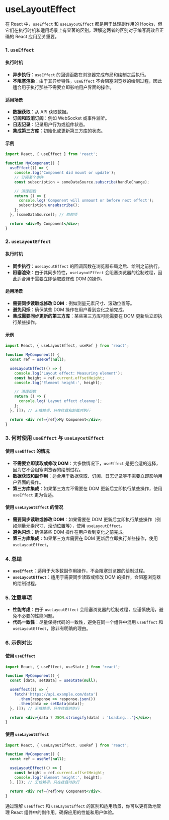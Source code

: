 # useLayoutEffect
在 React 中，`useEffect` 和 `useLayoutEffect` 都是用于处理副作用的 Hooks，但它们在执行时机和适用场景上有显著的区别。理解这两者的区别对于编写高效且正确的 React 应用至关重要。

### **1. `useEffect`**

#### **执行时机**
- **异步执行**：`useEffect` 的回调函数在浏览器完成布局和绘制之后执行。
- **不阻塞渲染**：由于其异步特性，`useEffect` 不会阻塞浏览器的绘制过程，因此适合用于执行那些不需要立即影响用户界面的操作。

#### **适用场景**
- **数据获取**：从 API 获取数据。
- **订阅和取消订阅**：例如 WebSocket 或事件监听。
- **日志记录**：记录用户行为或组件状态。
- **集成第三方库**：初始化或更新第三方库的状态。

#### **示例**
```jsx
import React, { useEffect } from 'react';

function MyComponent() {
  useEffect(() => {
    console.log('Component did mount or update');
    // 订阅某个事件
    const subscription = someDataSource.subscribe(handleChange);

    // 清理函数
    return () => {
      console.log('Component will unmount or before next effect');
      subscription.unsubscribe();
    };
  }, [someDataSource]); // 依赖项

  return <div>My Component</div>;
}
```

### **2. `useLayoutEffect`**

#### **执行时机**
- **同步执行**：`useLayoutEffect` 的回调函数在浏览器布局之后、绘制之前执行。
- **阻塞渲染**：由于其同步特性，`useLayoutEffect` 会阻塞浏览器的绘制过程，因此适合用于需要立即读取或修改 DOM 的操作。

#### **适用场景**
- **需要同步读取或修改 DOM**：例如测量元素尺寸、滚动位置等。
- **避免闪烁**：确保某些 DOM 操作在用户看到变化之前完成。
- **集成需要同步更新的第三方库**：某些第三方库可能需要在 DOM 更新后立即执行某些操作。

#### **示例**
```jsx
import React, { useLayoutEffect, useRef } from 'react';

function MyComponent() {
  const ref = useRef(null);

  useLayoutEffect(() => {
    console.log('Layout effect: Measuring element');
    const height = ref.current.offsetHeight;
    console.log('Element height:', height);

    // 清理函数
    return () => {
      console.log('Layout effect cleanup');
    };
  }, []); // 无依赖项，只在挂载和卸载时执行

  return <div ref={ref}>My Component</div>;
}
```

### **3. 何时使用 `useEffect` 与 `useLayoutEffect`**

#### **使用 `useEffect` 的情况**
- **不需要立即读取或修改 DOM**：大多数情况下，`useEffect` 是更合适的选择，因为它不会阻塞浏览器的绘制过程。
- **数据获取和副作用**：适合用于数据获取、订阅、日志记录等不需要立即影响用户界面的操作。
- **第三方库集成**：如果第三方库不需要在 DOM 更新后立即执行某些操作，使用 `useEffect` 更为合适。

#### **使用 `useLayoutEffect` 的情况**
- **需要同步读取或修改 DOM**：如果需要在 DOM 更新后立即执行某些操作（例如测量元素尺寸、滚动位置等），使用 `useLayoutEffect`。
- **避免闪烁**：确保某些 DOM 操作在用户看到变化之前完成。
- **第三方库集成**：如果第三方库需要在 DOM 更新后立即执行某些操作，使用 `useLayoutEffect`。

### **4. 总结**

- **`useEffect`**：适用于大多数副作用操作，不会阻塞浏览器的绘制过程。
- **`useLayoutEffect`**：适用于需要同步读取或修改 DOM 的操作，会阻塞浏览器的绘制过程。

### **5. 注意事项**

- **性能考虑**：由于 `useLayoutEffect` 会阻塞浏览器的绘制过程，应谨慎使用，避免不必要的性能问题。
- **代码一致性**：尽量保持代码的一致性，避免在同一个组件中混用 `useEffect` 和 `useLayoutEffect`，除非有明确的理由。

### **6. 示例对比**

#### **使用 `useEffect`**
```jsx
import React, { useEffect, useState } from 'react';

function MyComponent() {
  const [data, setData] = useState(null);

  useEffect(() => {
    fetch('https://api.example.com/data')
      .then(response => response.json())
      .then(data => setData(data));
  }, []); // 无依赖项，只在挂载时执行

  return <div>{data ? JSON.stringify(data) : 'Loading...'}</div>;
}
```

#### **使用 `useLayoutEffect`**
```jsx
import React, { useLayoutEffect, useRef } from 'react';

function MyComponent() {
  const ref = useRef(null);

  useLayoutEffect(() => {
    const height = ref.current.offsetHeight;
    console.log('Element height:', height);
  }, []); // 无依赖项，只在挂载时执行

  return <div ref={ref}>My Component</div>;
}
```

通过理解 `useEffect` 和 `useLayoutEffect` 的区别和适用场景，你可以更有效地管理 React 组件中的副作用，确保应用的性能和用户体验。
